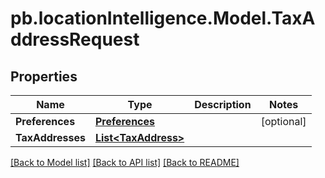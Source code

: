 # pb.locationIntelligence.Model.TaxAddressRequest
## Properties

Name | Type | Description | Notes
------------ | ------------- | ------------- | -------------
**Preferences** | [**Preferences**](Preferences.md) |  | [optional] 
**TaxAddresses** | [**List&lt;TaxAddress&gt;**](TaxAddress.md) |  | 

[[Back to Model list]](../README.md#documentation-for-models) [[Back to API list]](../README.md#documentation-for-api-endpoints) [[Back to README]](../README.md)

